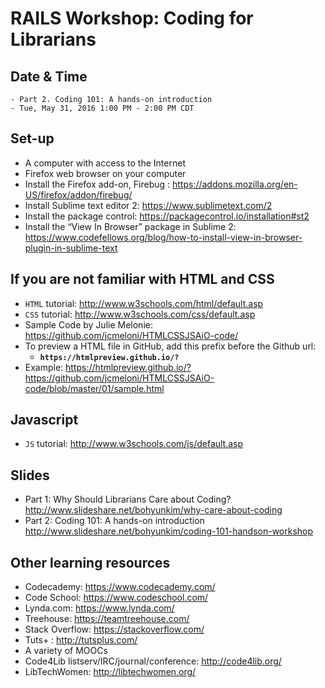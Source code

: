 RAILS Workshop: Coding for Librarians
===================================== 

## Date & Time

    - Part 2. Coding 101: A hands-on introduction 
    - Tue, May 31, 2016 1:00 PM - 2:00 PM CDT

## Set-up

- A computer with access to the Internet
- Firefox web browser on your computer
- Install the Firefox add-on, Firebug : https://addons.mozilla.org/en-US/firefox/addon/firebug/
- Install Sublime text editor 2: https://www.sublimetext.com/2 
- Install the package control: https://packagecontrol.io/installation#st2
- Install the “View In Browser” package in Sublime 2: https://www.codefellows.org/blog/how-to-install-view-in-browser-plugin-in-sublime-text

## If you are not familiar with HTML and CSS

- `HTML` tutorial: http://www.w3schools.com/html/default.asp
- `CSS` tutorial: http://www.w3schools.com/css/default.asp
- Sample Code by Julie Melonie: 
https://github.com/jcmeloni/HTMLCSSJSAiO-code/
- To preview a HTML file in GitHub, add this prefix before the Github url: 
    - **`https://htmlpreview.github.io/?`**
- Example: https://htmlpreview.github.io/?https://github.com/jcmeloni/HTMLCSSJSAiO-code/blob/master/01/sample.html

## Javascript

- `JS` tutorial: http://www.w3schools.com/js/default.asp

## Slides

- Part 1: Why Should Librarians Care about Coding? http://www.slideshare.net/bohyunkim/why-care-about-coding
- Part 2: Coding 101: A hands-on introduction http://www.slideshare.net/bohyunkim/coding-101-handson-workshop

## Other learning resources

- Codecademy: https://www.codecademy.com/
- Code School: https://www.codeschool.com/
- Lynda.com: https://www.lynda.com/ 
- Treehouse: https://teamtreehouse.com/
- Stack Overflow: https://stackoverflow.com/
- Tuts+ : http://tutsplus.com/
- A variety of MOOCs
- Code4Lib listserv/IRC/journal/conference: http://code4lib.org/
- LibTechWomen: http://libtechwomen.org/


